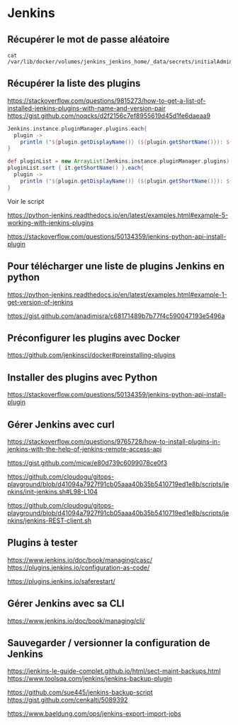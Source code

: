 # Jenkins

## Récupérer le mot de passe aléatoire

```shell
cat /var/lib/docker/volumes/jenkins_jenkins_home/_data/secrets/initialAdminPassword
```

## Récupérer la liste des plugins

<https://stackoverflow.com/questions/9815273/how-to-get-a-list-of-installed-jenkins-plugins-with-name-and-version-pair>
<https://gist.github.com/noqcks/d2f2156c7ef8955619d45d1fe6daeaa9>

```groovy
Jenkins.instance.pluginManager.plugins.each{
  plugin ->
    println ("${plugin.getDisplayName()} (${plugin.getShortName()}): ${plugin.getVersion()}")
}
```

```groovy
def pluginList = new ArrayList(Jenkins.instance.pluginManager.plugins)
pluginList.sort { it.getShortName() }.each{
  plugin ->
    println ("${plugin.getDisplayName()} (${plugin.getShortName()}): ${plugin.getVersion()}")
}
```

Voir le script

https://python-jenkins.readthedocs.io/en/latest/examples.html#example-5-working-with-jenkins-plugins

https://stackoverflow.com/questions/50134359/jenkins-python-api-install-plugin


## Pour télécharger une liste de plugins Jenkins en python

<https://python-jenkins.readthedocs.io/en/latest/examples.html#example-1-get-version-of-jenkins>

<https://gist.github.com/anadimisra/c68171489b7b77f4c590047193e5496a>

## Préconfigurer les plugins avec Docker

<https://github.com/jenkinsci/docker#preinstalling-plugins>

## Installer des plugins avec Python

<https://stackoverflow.com/questions/50134359/jenkins-python-api-install-plugin>

## Gérer Jenkins avec curl

<https://stackoverflow.com/questions/9765728/how-to-install-plugins-in-jenkins-with-the-help-of-jenkins-remote-access-api>

https://gist.github.com/micw/e80d739c6099078ce0f3

https://github.com/cloudogu/gitops-playground/blob/d41094a7927f91cb05aaa40b35b5410719ed1e8b/scripts/jenkins/init-jenkins.sh#L98-L104

https://github.com/cloudogu/gitops-playground/blob/d41094a7927f91cb05aaa40b35b5410719ed1e8b/scripts/jenkins/jenkins-REST-client.sh

## Plugins à tester

https://www.jenkins.io/doc/book/managing/casc/
https://plugins.jenkins.io/configuration-as-code/

https://plugins.jenkins.io/saferestart/

## Gérer Jenkins avec sa CLI

https://www.jenkins.io/doc/book/managing/cli/

## Sauvegarder / versionner la configuration de Jenkins

https://jenkins-le-guide-complet.github.io/html/sect-maint-backups.html
https://www.toolsqa.com/jenkins/jenkins-backup-plugin

https://github.com/sue445/jenkins-backup-script
https://gist.github.com/cenkalti/5089392

https://www.baeldung.com/ops/jenkins-export-import-jobs
